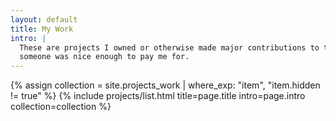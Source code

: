 ```yaml
---
layout: default
title: My Work
intro: |
  These are projects I owned or otherwise made major contributions to that
  someone was nice enough to pay me for.
---
```


{% assign collection = site.projects_work | where_exp: "item", "item.hidden != true" %}
{% include projects/list.html title=page.title intro=page.intro collection=collection %}
